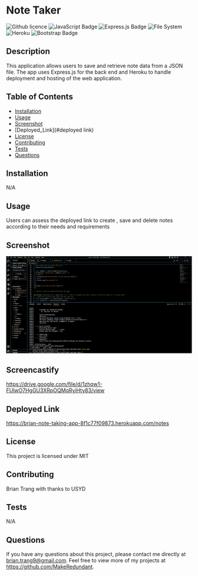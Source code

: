 # Note Taker
![Github licence](http://img.shields.io/badge/license-MIT-blue.svg)
![JavaScript Badge](https://img.shields.io/badge/JavaScript-yellow.svg)
![Express.js Badge](https://img.shields.io/badge/Express.js-Used-lightgrey.svg)
![File System](https://img.shields.io/badge/File%20System-Implemented-green.svg)
![Heroku](https://img.shields.io/badge/heroku-deployment-brightgreen.svg)
![Bootstrap Badge](https://img.shields.io/badge/Bootstrap-Used-blueviolet.svg)

   
## Description 
This application allows users to save and retrieve note data from a JSON file. The app uses Express.js for the back end and 
Heroku to handle deployment and hosting of the web application.
  
## Table of Contents
* [Installation](#installation)
* [Usage](#usage)
* [Screenshot](#screenshot)
* [Deployed_Link](#deployed link)
* [License](#license)
* [Contributing](#contributing)
* [Tests](#tests)
* [Questions](#questions)
    
 ## Installation 
N/A 
  
## Usage 
Users can assess the deployed link to create , save and delete notes according to their needs and requirements 


## Screenshot
![Note_Taking_Gif](./assets/Note%20taking%20app.gif)

## Screencastify
https://drive.google.com/file/d/1zhqw1-FUlwO7HgGU3XRpOQMqRyiHty83/view

## Deployed Link
https://brian-note-taking-app-8f1c77f09873.herokuapp.com/notes
 
## License 
This project is licensed under MIT
  
## Contributing 
Brian Trang with thanks to USYD
  
## Tests
N/A
  
## Questions
If you have any questions about this project, please contact me directly at brian.trang9@gmail.com. Feel free to view more of my projects at https://github.com/MakeRedundant.
